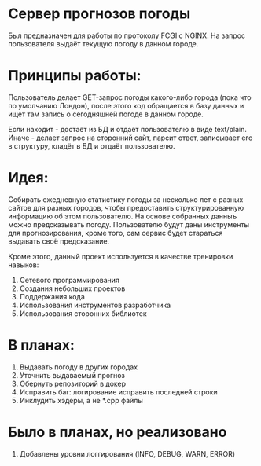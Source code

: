 # Сервер прогнозов погоды

Был предназначен для работы по протоколу FCGI с NGINX. На запрос пользователя выдаёт текущую погоду в данном городе.

# Принципы работы:

  Пользователь делает GET-запрос погоды какого-либо города (пока что по умолчанию Лондон), после этого код обращается в базу данных и ищет там запись о сегодняшней погоде в данном городе.


Если находит - достаёт из БД и отдаёт пользователю в виде text/plain.
Иначе - делает запрос на сторонний сайт, парсит ответ, записывает его в структуру, кладёт в БД и отдаёт пользователю.

# Идея:
Собирать ежедневную статистику погоды за несколько лет с разных сайтов для разных городов, чтобы предоставить структурированную информацию об этом пользователю. На основе собранных данныъ  можно предсказывать погоду. Пользователю будут даны инструменты для прогнозирования, кроме того, сам сервис будет стараться выдавать своё предсказание.


Кроме этого, данный проект используется в качестве тренировки навыков: 
1. Сетевого программирования 
2. Создания небольших проектов 
3. Поддержания кода 
4. Использования инструментов разработчика
5. Использования сторонних библиотек

# В планах:

1. Выдавать погоду в других городах
2. Уточнить выдаваемый прогноз
3. Обернуть репозиторий в докер
4. Исправить баг: логирование исправить последней строки
5. Инклудить хэдеры, а не *.cpp файлы

# Было в планах, но реализовано

1. Добавлены уровни логгирования (INFO, DEBUG, WARN, ERROR)


